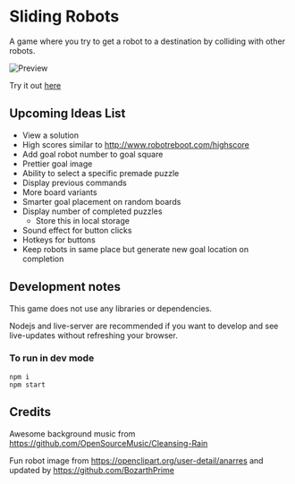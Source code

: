 # Sliding Robots

A game where you try to get a robot to a destination by colliding with other robots.

![Preview](https://simondiep.github.io/sliding-robots/preview.gif)

Try it out [here](https://simondiep.github.io/sliding-robots/)

## Upcoming Ideas List

* View a solution
* High scores similar to http://www.robotreboot.com/highscore
* Add goal robot number to goal square
* Prettier goal image
* Ability to select a specific premade puzzle
* Display previous commands
* More board variants
* Smarter goal placement on random boards
* Display number of completed puzzles
  * Store this in local storage
* Sound effect for button clicks
* Hotkeys for buttons
* Keep robots in same place but generate new goal location on completion

## Development notes

This game does not use any libraries or dependencies.

Nodejs and live-server are recommended if you want to develop and see live-updates without refreshing your browser.

### To run in dev mode

```
npm i
npm start
```

## Credits

Awesome background music from https://github.com/OpenSourceMusic/Cleansing-Rain

Fun robot image from https://openclipart.org/user-detail/anarres and updated by https://github.com/BozarthPrime
